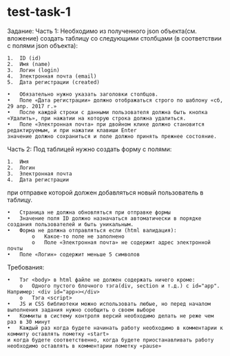 # test-task-1

Задание:
Часть 1: Необходимо из полученного json объекта(см. вложение) создать таблицу со следующими столбцами (в соответствии с полями json объекта):

    1.	ID (id)
    2.	Имя (name)
    3.	Логин (login)
    4.	Электронная почта (email)
    5.	Дата регистрации (created)

    •	Обязательно нужно указать заголовки столбцов.
    •	Поле «Дата регистрации» должно отображаться строго по шаблону «сб, 29 апр. 2017 г.»
    •	После каждой строки с данными пользователя должна быть кнопка «Удалить», при нажатии на которую строка должна удалиться.
    •	Поле «Электронная почта» при двойном клике должно становится редактируемым, и при нажатии клавиши Enter
    значение должно сохраниться и поле должно принять прежнее состояние.


Часть 2: Под таблицей нужно создать форму с полями:

    1.	Имя
    2.	Логин
    3.	Электронная почта
    4.	Дата регистрации

при отправке которой должен добавляться новый пользователь в таблицу.

    •	Страница не должна обновляться при отправке формы
    •	Значение поля ID должно назначаться автоматически в порядке создания пользователей и быть уникальным.
    •	Форма не должна отправляться если (html валидация):
            o	Какое-то поле не заполнено
            o	Поле «Электронная почта» не содержит адрес электронной почты
    •	Поле «Логин» содержит меньше 5 символов

Требования:

    •	Тэг <body> в html файле не должен содержать ничего кроме:
        o	Одного пустого блочного тэга(div, section и т.д.) с id="app". Например: <div id="app»></div>
        o	Тэга <script>
    •	JS и CSS библиотеки можно использовать любые, но перед началом выполнения задания нужно сообщить о своем выборе
    •	Коммиты в систему контроля версий необходимо делать не реже чем раз в 30 минут
    •	Каждый раз когда будете начинать работу необходимо в комментарии к коммиту оставлять пометку «start»
    и когда будете соответственно, когда будете приостанавливать работу необходимо оставлять в комментарии пометку «pause»
